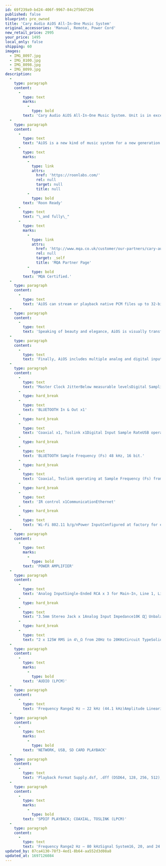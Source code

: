 ```yaml
---
id: 69f239a9-bd24-406f-9967-84c2f50d7296
published: false
blueprint: pre_owned
title: 'Cary Audio AiOS All-In-One Music System'
original_accessories: 'Manual, Remote, Power Cord'
new_retail_price: 2995
your_price: 1495
local_only: false
shipping: 60
images:
  - IMG_8097.jpg
  - IMG_8100.jpg
  - IMG_8098.jpg
  - IMG_8099.jpg
description:
  -
    type: paragraph
    content:
      -
        type: text
        marks:
          -
            type: bold
        text: 'Cary Audio AiOS All-In-One Music System. Unit is in excellent physical and functional condition with remote, manual and power cord included - no original box. Unit sells as new for $2,995.00'
  -
    type: paragraph
    content:
      -
        type: text
        text: "AiOS is a new kind of music system for a new generation. What does that mean? Simply put, music lovers and audiophiles have many more choices today regarding how they listen to music. As a music system with 150 watts of Class AB power, AiOS combines sources and inputs designed around this new age. AiOS is also\_"
      -
        type: text
        marks:
          -
            type: link
            attrs:
              href: 'https://roonlabs.com/'
              rel: null
              target: null
              title: null
          -
            type: bold
        text: 'Roon Ready'
      -
        type: text
        text: "\_and fully\_"
      -
        type: text
        marks:
          -
            type: link
            attrs:
              href: 'http://www.mqa.co.uk/customer/our-partners/cary-audio-partner-page'
              rel: null
              target: _self
              title: 'MQA Partner Page'
          -
            type: bold
        text: 'MQA Certified.'
  -
    type: paragraph
    content:
      -
        type: text
        text: 'AiOS can stream or playback native PCM files up to 32-bit 384 kHz (.WAV files up to 768 kHz), plus DSD 64, 128, 256, and 512. Connect AiOS to your home network (Wi-Fi or Ethernet) and stream all of your digital music stored on your networked computer(s) or NAS drive(s) with simple plug N play UPnP, DLNA, and SMB connectivity. Also available through your home network connection are integrated internet music streaming services such as Spotify Connect, TIDAL Connect, Qobuz, and vTuner. For those who may find a home network connection too intimidating, AiOS allows you to insert an SD Card into the front SD Slot. You can also use a USB flash drive or USB hard drive loaded with digital music files directly to AiOS’ three USB-A inputs, all without a computer or network connection for direct playback. How about Bluetooth? Today, Bluetooth is ubiquitous, and AiOS can connect to your smartphone or tablet using the latest Qualcomm aptX© Bluetooth technology. However, AiOS has an extra trick up its sleeve. It can send any of its selected sources to Bluetooth-enabled headphones or speakers for a complete wireless music system, so you don’t have to fuss over unsightly wires. Place AiOS anywhere to add beauty and elegance to any room or décor.'
  -
    type: paragraph
    content:
      -
        type: text
        text: 'Speaking of beauty and elegance, AiOS is visually transformative. With the touch of a button, AiOS can change its backlit keys/buttons and center LCD display (together or individually) to six different preset colors, including one custom color preset, or adjust any color as you see fit within the entire color spectrum. As if the all-aluminum gunmetal gray chassis and side panels (standard) aren’t handsome enough, AiOS offers five additional side panel color options. This ensures that AiOS can create the perfect blend of sight and sound to match both your lifestyle and décor choices within any setting.'
  -
    type: paragraph
    content:
      -
        type: text
        text: 'Finally, AiOS includes multiple analog and digital inputs and outputs, including subwoofer output, preamplifier output, and more. AiOS is perfect for a metropolitan condominium setting, office, bedroom, game room, dormitory, or any room or setting for the design-conscious music lover. Whether using AiOS as a secondary music system or as the centerpiece of your home entertainment system, AiOS fits any lifestyle.'
  -
    type: paragraph
    content:
      -
        type: text
        text: "Master Clock JitterBelow measurable levelsDigital Sampling Rates (Fs)\_44.1 kHz to 768 kHzDigital Filter32-Bit 8x Oversampling Digital FilterDigital/Analog Converters1 – 2 channel AK4490EQBLUETOOTHQualcomm\_aptX® decoder and transmitterAnalog Filter3rd Order BesselAnalog SUB OutputsSingle – Ended RCADigital OutputsCoaxial, Toslink operating at Sample Frequency (Fs) from 44.1 kHz to 192 kHz, 16 bit to 24 bitDigital InputsUSB-A x 3, SD Card x 1"
      -
        type: hard_break
      -
        type: text
        text: 'BLUETOOTH In & Out x1'
      -
        type: hard_break
      -
        type: text
        text: 'Coaxial x1, Toslink x1Digital Input Sample RateUSB operating at Sample Frequency (Fs) from 44.1 kHz to 384 kHz, 16 bit to 32 bit, DSD 64, 128, 256 and 512.'
      -
        type: hard_break
      -
        type: text
        text: 'BLUETOOTH Sample Frequency (Fs) 48 kHz, 16 bit.'
      -
        type: hard_break
      -
        type: text
        text: 'Coaxial, Toslink operating at Sample Frequency (Fs) from 44.1 kHz to 192 kHz, 16bit to 24 bitControlTrigger output 12VDC x1'
      -
        type: hard_break
      -
        type: text
        text: 'IR control x1CommunicationEthernet'
      -
        type: hard_break
      -
        type: text
        text: 'Wi-Fi 802.11 b/g/nPower InputConfigured at factory for either 110-120 or 220-240 VAC, 50-60 HzPower Consumption255 WattsWeight15 lbs.Dimensions3.0″ H x 14.2″ W x 11.0″ D'
  -
    type: paragraph
    content:
      -
        type: text
        marks:
          -
            type: bold
        text: 'POWER AMPLIFIER'
  -
    type: paragraph
    content:
      -
        type: text
        text: 'Analog InputSingle-Ended RCA x 3 for Main-In, Line 1, Line 2'
      -
        type: hard_break
      -
        type: text
        text: "3.5mm Stereo Jack x 1Analog Input Impedance10K Ω UnbalancedPower Amplifier Output2 x 75W RMS in 8\_Ω from 20Hz to 20KHz"
      -
        type: hard_break
      -
        type: text
        text: "2 x 125W RMS in 4\_Ω from 20Hz to 20KHzCircuit TypeSolid State, Power MOSFET Transistor, Class A/BFrequency Response10Hz – 50KHz +/- 0.1dB (at 10db below rated output power)Distortion (SAMPTE-1M)<0.5%S/N Ratio>100dB, “A” WeightedProtectionsFull short circuit, thermal, Ultrasonic, RF Signal muting & Current limiter."
  -
    type: paragraph
    content:
      -
        type: text
        marks:
          -
            type: bold
        text: 'AUDIO (LPCM)'
  -
    type: paragraph
    content:
      -
        type: text
        text: 'Frequency Range2 Hz – 22 kHz (44.1 kHz)Amplitude Linearity0.1 dB (20 Hz – 20 kHz)Phase Linearity3 degrees (20 Hz – 20 kHz)Dynamic Range117 dB (1 kHz)Signal-to-Noise Ratio107 dB (1 kHz)Channel Separation106 dB (1 kHz)Total Harmonic Distortion0.0004% (1 kHz)Pre-Amp Output Level3.0V RMS (220 Ω output impedance) for maximum volume'
  -
    type: paragraph
    content:
      -
        type: text
        marks:
          -
            type: bold
        text: 'NETWORK, USB, SD CARD PLAYBACK'
  -
    type: paragraph
    content:
      -
        type: text
        text: 'Playback Format Supply.dsf, .dff (DSD64, 128, 256, 512), .aif, .aiff, .alac, .flac, .m4a, .mp4, .wav, .ape, .mp3, .aac, .wma, .ogg, .asfFrequency Range2 Hz – 100 kHzSignal System16, 20, 24, & 32 bit PCM and 1 bit DSDSampling Frequency44.1 kHz to 384 kHz PCM and 2.822MHz – 22.5792 MHz DSDDynamic Range117 dBDSD System ClockFrequency 22.5792 MHzSignal-to-Noise Ratio107 dB'
  -
    type: paragraph
    content:
      -
        type: text
        marks:
          -
            type: bold
        text: 'SPDIF PLAYBACK; COAXIAL, TOSLINK (LPCM)'
  -
    type: paragraph
    content:
      -
        type: text
        text: 'Frequency Range2 Hz – 80 kHzSignal System16, 20, and 24 bitSampling Frequency44.1 kHz to 192 kHz PCMDynamic Range117 dBSystem ClockFrequency 22.5792 MHSignal-to-Noise Ratio107 dB'
updated_by: 87ca4130-78f3-4ed1-8b64-aa552d3d08a8
updated_at: 1697126084
---
```

